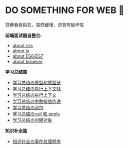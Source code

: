 ﻿# DO SOMETHING FOR WEB :runner:
 
 苔藓吞食巨石，虽然缓慢，却具有破坏性

**前端面试题自整合:**
  * [about css](https://github.com/AngellinaZ/blog/blob/master/%E9%9D%A2%E8%AF%95%E9%A2%98%E8%87%AA%E5%90%88%E9%9B%86/css%E9%83%A8%E5%88%86.md)
  * [about js](https://github.com/AngellinaZ/blog/blob/master/%E9%9D%A2%E8%AF%95%E9%A2%98%E8%87%AA%E5%90%88%E9%9B%86/js%E9%83%A8%E5%88%86.md)
  * [about ES6/ES7](https://github.com/AngellinaZ/learning-process/blob/master/%E9%9D%A2%E8%AF%95%E9%A2%98%E8%87%AA%E5%90%88%E9%9B%86/ES6%E9%83%A8%E5%88%86.md)
  * [about browser](https://github.com/AngellinaZ/blog/blob/master/%E9%9D%A2%E8%AF%95%E9%A2%98%E8%87%AA%E5%90%88%E9%9B%86/%E6%B5%8F%E8%A7%88%E5%99%A8%E9%83%A8%E5%88%86.md)



**学习总结篇**
  * [学习总结の原型和原型链](https://github.com/AngellinaZ/blog/blob/master/articles/%E5%AD%A6%E4%B9%A0%E6%80%BB%E7%BB%93/%E5%AD%A6%E4%B9%A0%E6%80%BB%E7%BB%93%E3%81%AE%E5%8E%9F%E5%9E%8B%E5%92%8C%E5%8E%9F%E5%9E%8B%E9%93%BE.md)
  * [学习总结の执行上下文栈](https://github.com/AngellinaZ/blog/blob/master/articles/%E5%AD%A6%E4%B9%A0%E6%80%BB%E7%BB%93/%E5%AD%A6%E4%B9%A0%E6%80%BB%E7%BB%93%E3%81%AE%E6%89%A7%E8%A1%8C%E4%B8%8A%E4%B8%8B%E6%96%87%E6%A0%88.md)
  * [学习总结の执行上下文](https://github.com/AngellinaZ/blog/blob/master/articles/%E5%AD%A6%E4%B9%A0%E6%80%BB%E7%BB%93/%E5%AD%A6%E4%B9%A0%E6%80%BB%E7%BB%93%E3%81%AE%E6%89%A7%E8%A1%8C%E4%B8%8A%E4%B8%8B%E6%96%87.md)
  * [学习总结の参数按值传递](https://github.com/AngellinaZ/blog/blob/master/articles/%E5%AD%A6%E4%B9%A0%E6%80%BB%E7%BB%93/%E5%AD%A6%E4%B9%A0%E6%80%BB%E7%BB%93%E3%81%AE%E5%8F%82%E6%95%B0%E6%8C%89%E5%80%BC%E4%BC%A0%E9%80%92.md)		
  * [学习总结の闭包](https://github.com/AngellinaZ/blog/blob/master/articles/%E5%AD%A6%E4%B9%A0%E6%80%BB%E7%BB%93/%E5%AD%A6%E4%B9%A0%E6%80%BB%E7%BB%93%E3%81%AE%E9%97%AD%E5%8C%85(Closure).md)
  * [学习总结のcall 和 apply](https://github.com/AngellinaZ/blog/blob/master/articles/%E5%AD%A6%E4%B9%A0%E6%80%BB%E7%BB%93/%E5%AD%A6%E4%B9%A0%E6%80%BB%E7%BB%93%E3%81%AEcall%20%E5%92%8C%20apply.md)
  * [学习总结の创建对象](https://github.com/AngellinaZ/blog/blob/master/articles/%E5%AD%A6%E4%B9%A0%E6%80%BB%E7%BB%93/%E5%AD%A6%E4%B9%A0%E6%80%BB%E7%BB%93%E3%81%AE%E5%88%9B%E5%BB%BA%E5%AF%B9%E8%B1%A1.md)


**知识补全篇**
  * [知识补全の事件处理程序](https://github.com/AngellinaZ/blog/blob/master/articles/%E7%9F%A5%E8%AF%86%E8%A1%A5%E5%85%A8/%E7%9F%A5%E8%AF%86%E8%A1%A5%E5%85%A8%E3%81%AE%E4%BA%8B%E4%BB%B6%E5%A4%84%E7%90%86%E7%A8%8B%E5%BA%8F.md)
